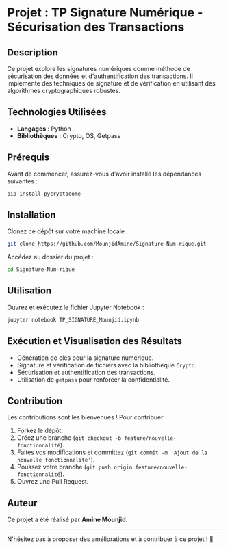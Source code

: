 # Projet : TP Signature Numérique - Sécurisation des Transactions

## Description

Ce projet explore les signatures numériques comme méthode de sécurisation des données et d'authentification des transactions. Il implémente des techniques de signature et de vérification en utilisant des algorithmes cryptographiques robustes.

## Technologies Utilisées

- **Langages** : Python
- **Bibliothèques** : Crypto, OS, Getpass

## Prérequis

Avant de commencer, assurez-vous d'avoir installé les dépendances suivantes :

```bash
pip install pycryptodome
```

## Installation

Clonez ce dépôt sur votre machine locale :

```bash
git clone https://github.com/MounjidAmine/Signature-Num-rique.git
```

Accédez au dossier du projet :

```bash
cd Signature-Num-rique
```

## Utilisation

Ouvrez et exécutez le fichier Jupyter Notebook :

```bash
jupyter notebook TP_SIGNATURE_Mounjid.ipynb
```

## Exécution et Visualisation des Résultats

- Génération de clés pour la signature numérique.
- Signature et vérification de fichiers avec la bibliothèque `Crypto`.
- Sécurisation et authentification des transactions.
- Utilisation de `getpass` pour renforcer la confidentialité.

## Contribution

Les contributions sont les bienvenues ! Pour contribuer :

1. Forkez le dépôt.
2. Créez une branche (`git checkout -b feature/nouvelle-fonctionnalité`).
3. Faites vos modifications et committez (`git commit -m 'Ajout de la nouvelle fonctionnalité'`).
4. Poussez votre branche (`git push origin feature/nouvelle-fonctionnalité`).
5. Ouvrez une Pull Request.



## Auteur

Ce projet a été réalisé par **Amine Mounjid**.

---

N'hésitez pas à proposer des améliorations et à contribuer à ce projet ! 🚀
